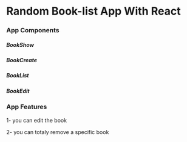 # Random Book-list App With React


### App Components

##### BookShow
##### BookCreate
##### BookList
##### BookEdit


### App Features

1- you can edit the book

2- you can totaly remove a specific book 